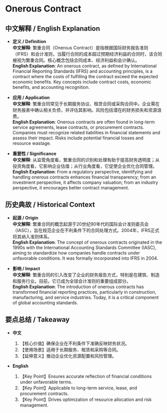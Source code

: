 # Onerous Contract

## 中文解释 / English Explanation

* **定义 / Definition**  
  **中文解释**: 繁重合同（Onerous Contract）是指根据国际财务报告准则（IFRS）和会计准则，当履行合同的成本超过预期经济利益的合同时，该合同被视为繁重合同。核心概念包括合同成本、经济利益和会计确认。  
  **English Explanation**: An onerous contract, as defined by International Financial Reporting Standards (IFRS) and accounting principles, is a contract where the costs of fulfilling the contract exceed the expected economic benefits. Key concepts include contract costs, economic benefits, and accounting recognition.

* **应用 / Application**  
  **中文解释**: 繁重合同常见于长期服务协议、租赁合同或采购合同中。企业需在财务报表中确认相关负债，并评估其影响。风险包括潜在的财务损失和资源浪费。  
  **English Explanation**: Onerous contracts are often found in long-term service agreements, lease contracts, or procurement contracts. Companies must recognize related liabilities in financial statements and assess their impact. Risks include potential financial losses and resource wastage.

* **重要性 / Significance**  
  **中文解释**: 从监管角度看，繁重合同的识别和处理有助于提高财务透明度；从投资角度看，它影响企业估值；从行业角度看，它促使企业优化合同管理。  
  **English Explanation**: From a regulatory perspective, identifying and handling onerous contracts enhances financial transparency; from an investment perspective, it affects company valuation; from an industry perspective, it encourages better contract management.

## 历史典故 / Historical Context

* **起源 / Origin**  
  **中文解释**: 繁重合同的概念起源于20世纪90年代的国际会计准则委员会（IASC），旨在规范企业在不利条件下的合同处理方式。2004年，IFRS正式将其纳入准则体系。  
  **English Explanation**: The concept of onerous contracts originated in the 1990s with the International Accounting Standards Committee (IASC), aiming to standardize how companies handle contracts under unfavorable conditions. It was formally incorporated into IFRS in 2004.

* **影响 / Impact**  
  **中文解释**: 繁重合同的引入改变了企业的财务报告方式，特别是在建筑、制造和服务行业。目前，它已成为全球会计准则的重要组成部分。  
  **English Explanation**: The introduction of onerous contracts has transformed financial reporting practices, particularly in construction, manufacturing, and service industries. Today, it is a critical component of global accounting standards.

## 要点总结 / Takeaway

* **中文**  
  1. 【核心价值】确保企业在不利条件下准确反映财务状况。
  2. 【使用场景】适用于长期服务、租赁和采购等合同。
  3. 【延伸意义】推动企业优化资源配置和风险管理。

* **English**  
  1. 【Key Point】Ensures accurate reflection of financial conditions under unfavorable terms.
  2. 【Key Point】Applicable to long-term service, lease, and procurement contracts.
  3. 【Key Point】Drives optimization of resource allocation and risk management.
